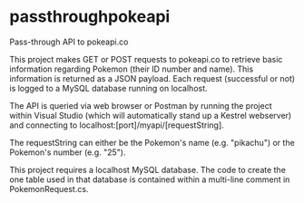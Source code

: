 # passthroughpokeapi
Pass-through API to pokeapi.co

This project makes GET or POST requests to pokeapi.co to retrieve basic information regarding Pokemon (their ID number and name). This information is returned as a JSON payload. Each request (successful or not) is logged to a MySQL database running on localhost.

The API is queried via web browser or Postman by running the project within Visual Studio (which will automatically stand up a Kestrel webserver) and connecting to localhost:[port]/myapi/[requestString].

The requestString can either be the Pokemon's name (e.g. "pikachu") or the Pokemon's number (e.g. "25").

This project requires a localhost MySQL database. The code to create the one table used in that database is contained within a multi-line comment in PokemonRequest.cs.
